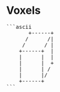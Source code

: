 # Voxels

<pre>
```ascii
       +------+
      /      /|
     /      / |
    +------+  |
    |      |  |
    |      |  +
    |      | /
    |      |/
    +------+
```
</pre>
